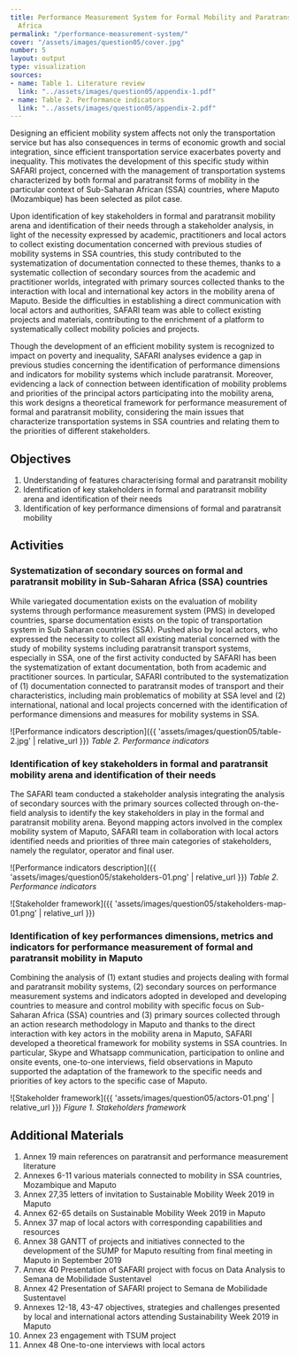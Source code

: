 ```yaml
---
title: Performance Measurement System for Formal Mobility and Paratransit in Sub-Saharan
  Africa
permalink: "/performance-measurement-system/"
cover: "/assets/images/question05/cover.jpg"
number: 5
layout: output
type: visualization
sources:
- name: Table 1. Literature review
  link: "../assets/images/question05/appendix-1.pdf"
- name: Table 2. Performance indicators
  link: "../assets/images/question05/appendix-2.pdf"
---
```


Designing an efficient mobility system affects not only the transportation service but has also consequences in terms of economic growth and social integration, since efficient transportation service exacerbates poverty and inequality. This motivates the development of this specific study within SAFARI project, concerned with the management of transportation systems characterized by both formal and paratransit forms of mobility in the particular context of Sub-Saharan African (SSA) countries, where Maputo (Mozambique) has been selected as pilot case.

Upon identification of key stakeholders in formal and paratransit mobility arena and identification of their needs through a stakeholder analysis, in light of the necessity expressed by academic, practitioners and local actors to collect existing documentation concerned with previous studies of mobility systems in SSA countries, this study contributed to the systematization of documentation connected to these themes, thanks to a systematic collection of secondary sources from the academic and practitioner worlds, integrated with primary sources collected thanks to the interaction with local and international key actors in the mobility arena of Maputo. Beside the difficulties in establishing a direct communication with local actors and authorities, SAFARI team was able to collect existing projects and materials, contributing to the enrichment of a platform to systematically collect mobility policies and projects.

Though the development of an efficient mobility system is recognized to impact on poverty and inequality, SAFARI analyses evidence a gap in previous studies concerning the identification of performance dimensions and indicators for mobility systems which include paratransit. Moreover, evidencing a lack of connection between identification of mobility problems and priorities of the principal actors participating into the mobility arena, this work designs a theoretical framework for performance measurement of formal and paratransit mobility, considering the main issues that characterize transportation systems in SSA countries and relating them to the priorities of different stakeholders.

## Objectives
1. Understanding of features characterising formal and paratransit mobility
2. Identification of key stakeholders in formal and paratransit mobility arena and identification of their needs
3. Identification of key performance dimensions of formal and paratransit mobility

## Activities

### Systematization of secondary sources on formal and paratransit mobility in Sub-Saharan Africa (SSA) countries
While variegated documentation exists on the evaluation of mobility systems through performance measurement system (PMS) in developed countries, sparse documentation exists on the topic of transportation system in Sub Saharan countries (SSA). Pushed also by local actors, who expressed the necessity to collect all existing material concerned with the study of mobility systems including paratransit transport systems, especially in SSA, one of the first activity conducted by SAFARI has been the systematization of extant documentation, both from academic and practitioner sources. In particular, SAFARI contributed to the systematization of (1) documentation connected to paratransit modes of transport and their characteristics, including main problematics of mobility at SSA level and (2) international, national and local projects concerned with the identification of performance dimensions and measures for mobility systems in SSA.

![Performance indicators description]({{ 'assets/images/question05/table-2.jpg' | relative_url }})
*Table 2. Performance indicators*

### Identification of key stakeholders in formal and paratransit mobility arena and identification of their needs
The SAFARI team conducted a stakeholder analysis integrating the analysis of secondary sources with the primary sources collected through on-the-field analysis to identify the key stakeholders in play in the formal and paratransit mobility arena. Beyond mapping actors involved in the complex mobility system of Maputo, SAFARI team in collaboration with local actors identified needs and priorities of three main categories of stakeholders, namely the regulator, operator and final user.

![Performance indicators description]({{ 'assets/images/question05/stakeholders-01.png' | relative_url }})
*Table 2. Performance indicators*

![Stakeholder framework]({{ 'assets/images/question05/stakeholders-map-01.png' | relative_url }})

### Identification of key performances dimensions, metrics and indicators for performance measurement of formal and paratransit mobility in Maputo
Combining the analysis of (1) extant studies and projects dealing with formal and paratransit mobility systems, (2) secondary sources on performance measurement systems and indicators adopted in developed and developing countries to measure and control mobility with specific focus on Sub-Saharan Africa (SSA) countries and (3) primary sources collected through an action research methodology in Maputo and thanks to the direct interaction with key actors in the mobility arena in Maputo, SAFARI developed a theoretical framework for mobility systems in SSA countries. In particular, Skype and Whatsapp communication, participation to online and onsite events, one-to-one interviews, field observations in Maputo supported the adaptation of the framework to the specific needs and priorities of key actors to the specific case of Maputo.

![Stakeholder framework]({{ 'assets/images/question05/actors-01.png' | relative_url }})
*Figure 1. Stakeholders framework*

## Additional Materials
1.	Annex 19 main references on paratransit and performance measurement literature
2.	Annexes 6-11 various materials connected to mobility in SSA countries, Mozambique and Maputo
3.	Annex 27,35 letters of invitation to Sustainable Mobility Week 2019 in Maputo
4.	Annex 62-65 details on Sustainable Mobility Week 2019 in Maputo
5.	Annex 37 map of local actors with corresponding capabilities and resources
6.	Annex 38 GANTT of projects and initiatives connected to the development of the SUMP for Maputo resulting from final meeting in Maputo in September 2019
7.	Annex 40 Presentation of SAFARI project with focus on Data Analysis to Semana de Mobilidade Sustentavel
8.	Annex 42 Presentation of SAFARI project to Semana de Mobilidade Sustentavel
9.	Annexes 12-18, 43-47 objectives, strategies and challenges presented by local and international actors attending Sustainability Week 2019 in Maputo
10.	Annex 23 engagement with TSUM project
11.	Annex 48 One-to-one interviews with local actors

